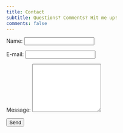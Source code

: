 ```yaml
---
title: Contact
subtitle: Questions? Comments? Hit me up!
comments: false
---
```


<form class="form-group" name="contactForm" action="/" method="post">
	<p><label for="name">Name:</label>
	<input name="name" class="form-control" type="text" value=""></p>
	<p><label for="email">E-mail:</label>
	<input name="email" class="form-control" type="text" value=""></p>
	<p><label for="message">Message:</label>
	<textarea name="message" class="form-control" rows="8"></textarea></p>
	<div><button class="btn btn-lg btn-primary" type="submit" value="Send">Send <i class="fa fa-lg fa-angle-double-right"></i></button></div>
</form>
